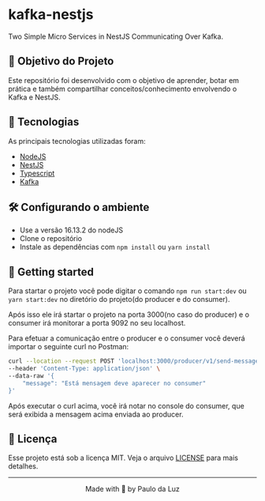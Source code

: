 # kafka-nestjs
Two Simple Micro Services in NestJS Communicating Over Kafka.

## 🚧 Objetivo do Projeto
Este repositório foi desenvolvido com o objetivo de aprender, botar em prática e também compartilhar conceitos/conhecimento envolvendo o Kafka e NestJS.

## 🧪 Tecnologias
As principais tecnologias utilizadas foram:
- [NodeJS](https://nodejs.org/en/)
- [NestJS](https://docs.nestjs.com/)
- [Typescript](https://www.typescriptlang.org/docs/)
- [Kafka](https://kafka.apache.org/)


## 🛠️ Configurando o ambiente
 - Use a versão 16.13.2 do nodeJS
 - Clone o repositório
 - Instale as dependências com `npm install` ou `yarn install`


## 🚀 Getting started
Para startar o projeto você pode digitar o comando `npm run start:dev` ou `yarn start:dev` no diretório do projeto(do producer e do consumer).

Após isso ele irá startar o projeto na porta 3000(no caso do producer) e o consumer irá monitorar a porta 9092 no seu localhost.

Para efetuar a comunicação entre o producer e o consumer você deverá importar o seguinte curl no Postman:
 
``` bash
curl --location --request POST 'localhost:3000/producer/v1/send-message' \
--header 'Content-Type: application/json' \
--data-raw '{
    "message": "Está mensagem deve aparecer no consumer"
}'
```

Após executar o curl acima, você irá notar no console do consumer, que será exibida a mensagem acima enviada ao producer.

## 📜 Licença
Esse projeto está sob a licença MIT. Veja o arquivo [LICENSE](https://github.com/paulodaluz/kafka-nestjs/blob/main/LICENSE) para mais detalhes.

---

<p align="center">Made with 💜 by Paulo da Luz</p>
